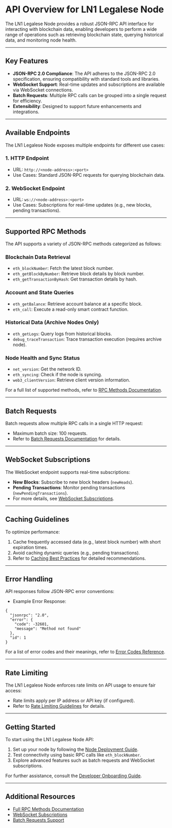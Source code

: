 # API Overview for LN1 Legalese Node

The LN1 Legalese Node provides a robust JSON-RPC API interface for interacting with blockchain data, enabling developers to perform a wide range of operations such as retrieving blockchain state, querying historical data, and monitoring node health.

---

## **Key Features**
- **JSON-RPC 2.0 Compliance**: The API adheres to the JSON-RPC 2.0 specification, ensuring compatibility with standard tools and libraries.
- **WebSocket Support**: Real-time updates and subscriptions are available via WebSocket connections.
- **Batch Requests**: Multiple RPC calls can be grouped into a single request for efficiency.
- **Extensibility**: Designed to support future enhancements and integrations.

---

## **Available Endpoints**
The LN1 Legalese Node exposes multiple endpoints for different use cases:

### 1. **HTTP Endpoint**
   - URL: `http://<node-address>:<port>`
   - Use Cases: Standard JSON-RPC requests for querying blockchain data.

### 2. **WebSocket Endpoint**
   - URL: `ws://<node-address>:<port>`
   - Use Cases: Subscriptions for real-time updates (e.g., new blocks, pending transactions).

---

## **Supported RPC Methods**
The API supports a variety of JSON-RPC methods categorized as follows:

### Blockchain Data Retrieval
- `eth_blockNumber`: Fetch the latest block number.
- `eth_getBlockByNumber`: Retrieve block details by block number.
- `eth_getTransactionByHash`: Get transaction details by hash.

### Account and State Queries
- `eth_getBalance`: Retrieve account balance at a specific block.
- `eth_call`: Execute a read-only smart contract function.

### Historical Data (Archive Nodes Only)
- `eth_getLogs`: Query logs from historical blocks.
- `debug_traceTransaction`: Trace transaction execution (requires archive node).

### Node Health and Sync Status
- `net_version`: Get the network ID.
- `eth_syncing`: Check if the node is syncing.
- `web3_clientVersion`: Retrieve client version information.

For a full list of supported methods, refer to [RPC Methods Documentation](./rpc_methods.md).

---

## **Batch Requests**
Batch requests allow multiple RPC calls in a single HTTP request:
- Maximum batch size: 100 requests.
- Refer to [Batch Requests Documentation](./batch_requests_support.md) for details.

---

## **WebSocket Subscriptions**
The WebSocket endpoint supports real-time subscriptions:
- **New Blocks**: Subscribe to new block headers (`newHeads`).
- **Pending Transactions**: Monitor pending transactions (`newPendingTransactions`).
- For more details, see [WebSocket Subscriptions](./websocket_subscriptions.md).

---

## **Caching Guidelines**
To optimize performance:
1. Cache frequently accessed data (e.g., latest block number) with short expiration times.
2. Avoid caching dynamic queries (e.g., pending transactions).
3. Refer to [Caching Best Practices](./caching_guidelines.md) for detailed recommendations.

---

## **Error Handling**
API responses follow JSON-RPC error conventions:
- Example Error Response:
```
{
  "jsonrpc": "2.0",
  "error": {
    "code": -32601,
    "message": "Method not found"
  },
  "id": 1
}
```
For a list of error codes and their meanings, refer to [Error Codes Reference](./error_codes.md).

---

## **Rate Limiting**
The LN1 Legalese Node enforces rate limits on API usage to ensure fair access:
- Rate limits apply per IP address or API key (if configured).
- Refer to [Rate Limiting Guidelines](./rate_limiting.md) for details.

---

## **Getting Started**
To start using the LN1 Legalese Node API:
1. Set up your node by following the [Node Deployment Guide](../deployment/setup_guide.md).
2. Test connectivity using basic RPC calls like `eth_blockNumber`.
3. Explore advanced features such as batch requests and WebSocket subscriptions.

For further assistance, consult the [Developer Onboarding Guide](../onboarding/developer_guide.md).

---

## **Additional Resources**
- [Full RPC Methods Documentation](./rpc_methods.md)
- [WebSocket Subscriptions](./websocket_subscriptions.md)
- [Batch Requests Support](./batch_requests_support.md)
